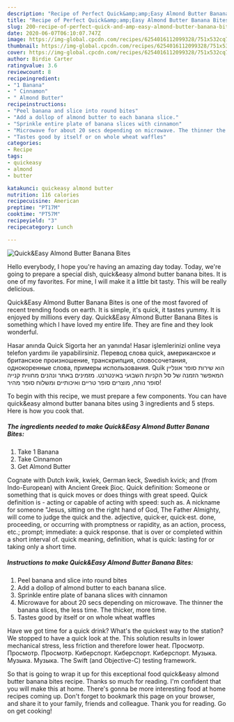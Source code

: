 ```yaml
---
description: "Recipe of Perfect Quick&amp;amp;Easy Almond Butter Banana Bites"
title: "Recipe of Perfect Quick&amp;amp;Easy Almond Butter Banana Bites"
slug: 200-recipe-of-perfect-quick-and-amp-easy-almond-butter-banana-bites
date: 2020-06-07T06:10:07.747Z
image: https://img-global.cpcdn.com/recipes/6254016112099328/751x532cq70/quickeasy-almond-butter-banana-bites-recipe-main-photo.jpg
thumbnail: https://img-global.cpcdn.com/recipes/6254016112099328/751x532cq70/quickeasy-almond-butter-banana-bites-recipe-main-photo.jpg
cover: https://img-global.cpcdn.com/recipes/6254016112099328/751x532cq70/quickeasy-almond-butter-banana-bites-recipe-main-photo.jpg
author: Birdie Carter
ratingvalue: 3.6
reviewcount: 8
recipeingredient:
- "1 Banana"
- " Cinnamon"
- " Almond Butter"
recipeinstructions:
- "Peel banana and slice into round bites"
- "Add a dollop of almond butter to each banana slice."
- "Sprinkle entire plate of banana slices with cinnamon"
- "Microwave for about 20 secs depending on microwave. The thinner the banana slices, the less time. The thicker, more time."
- "Tastes good by itself or on whole wheat waffles"
categories:
- Recipe
tags:
- quickeasy
- almond
- butter

katakunci: quickeasy almond butter 
nutrition: 116 calories
recipecuisine: American
preptime: "PT17M"
cooktime: "PT57M"
recipeyield: "3"
recipecategory: Lunch

---
```



![Quick&amp;Easy Almond Butter Banana Bites](https://img-global.cpcdn.com/recipes/6254016112099328/751x532cq70/quickeasy-almond-butter-banana-bites-recipe-main-photo.jpg)

Hello everybody, I hope you're having an amazing day today. Today, we're going to prepare a special dish, quick&amp;easy almond butter banana bites. It is one of my favorites. For mine, I will make it a little bit tasty. This will be really delicious.

Quick&amp;Easy Almond Butter Banana Bites is one of the most favored of recent trending foods on earth. It is simple, it's quick, it tastes yummy. It is enjoyed by millions every day. Quick&amp;Easy Almond Butter Banana Bites is something which I have loved my entire life. They are fine and they look wonderful.

Hasar anında Quick Sigorta her an yanında! Hasar işlemlerinizi online veya telefon yardımı ile yapabilirsiniz. Перевод слова quick, американское и британское произношение, транскрипция, словосочетания, однокоренные слова, примеры использования. Quik הוא שירות סופר אונליין המאפשר הזמנה של סל הקניות השבועי באינטרנט. מזמינים באתר ונהנים מחווית קנייה סופר נוחה, מוצרים סופר טריים ואיכותיים ומשלוח סופר מהיר!


To begin with this recipe, we must prepare a few components. You can have quick&amp;easy almond butter banana bites using 3 ingredients and 5 steps. Here is how you cook that.

##### The ingredients needed to make Quick&amp;Easy Almond Butter Banana Bites:

1. Take 1 Banana
1. Take  Cinnamon
1. Get  Almond Butter


Cognate with Dutch kwik, kwiek, German keck, Swedish kvick; and (from Indo-European) with Ancient Greek βίος. Quick definition: Someone or something that is quick moves or does things with great speed. Quick definition is - acting or capable of acting with speed: such as. A nickname for someone &#34;Jesus, sitting on the right hand of God, The Father Almighty, will come to judge the quick and the. adjective, quick·er, quick·est. done, proceeding, or occurring with promptness or rapidity, as an action, process, etc.; prompt; immediate: a quick response. that is over or completed within a short interval of. quick meaning, definition, what is quick: lasting for or taking only a short time. 

##### Instructions to make Quick&amp;Easy Almond Butter Banana Bites:

1. Peel banana and slice into round bites
1. Add a dollop of almond butter to each banana slice.
1. Sprinkle entire plate of banana slices with cinnamon
1. Microwave for about 20 secs depending on microwave. The thinner the banana slices, the less time. The thicker, more time.
1. Tastes good by itself or on whole wheat waffles


Have we got time for a quick drink? What&#39;s the quickest way to the station? We stopped to have a quick look at the. This solution results in lower mechanical stress, less friction and therefore lower heat. Просмотр. Просмотр. Просмотр. Киберспорт. Киберспорт. Киберспорт. Музыка. Музыка. Музыка. The Swift (and Objective-C) testing framework. 

So that is going to wrap it up for this exceptional food quick&amp;easy almond butter banana bites recipe. Thanks so much for reading. I'm confident that you will make this at home. There's gonna be more interesting food at home recipes coming up. Don't forget to bookmark this page on your browser, and share it to your family, friends and colleague. Thank you for reading. Go on get cooking!
